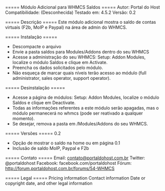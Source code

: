 ===== Módulo Adicional para WHMCS Saldos =====
Autor: Portal do Host
Compatibilidade: (Desconhecida)
Testado em: 4.5.2
Versão: 0.2

===== Descrição =====
Este módulo adicional mostra o saldo de contas virtuais (F2b, MoIP e Paypal) na área de admin do WHMCS.

===== Instalação =====
- Descompacte o arquivo
- Envie a pasta saldos para Modules/Addons dentro do seu WHMCS
- Acesse a administração do seu WHMCS: Setup: Addon Modules, localize o módulo Saldos e clique em Activate.
- Preencha os dados solicitados pelo módulo.
- Não esqueça de marcar quais níveis terão acesso ao módulo (full administrator, sales operator, support operator).

===== Desinstalação =====
- Acesse a página de módulos: Setup: Addon Modules, localize o módulo Saldos e clique em Deactivate.
- Todas as informações referentes a este módulo serão apagadas, mas o módulo permanecerá no whmcs (pode ser reativado a qualquer momento).
- Se desejar, remova a pasta em /Modules/Addons do seu WHMCS.

===== Versões =====
0.2
- Opção de mostrar o saldo na home ou em página
0.1
- Inclusão de saldo MoIP, Paypal e F2b

===== Contato =====
Email: contato@portaldohost.com.br
Twitter: @portaldohost
Facebook: facebook.com/portaldohost
Fórum: http://forum.portaldohost.com.br/forums/54-WHMCS

===== Legal =====
Pricing information
Contact information
Date or copyright date, and other legal information
